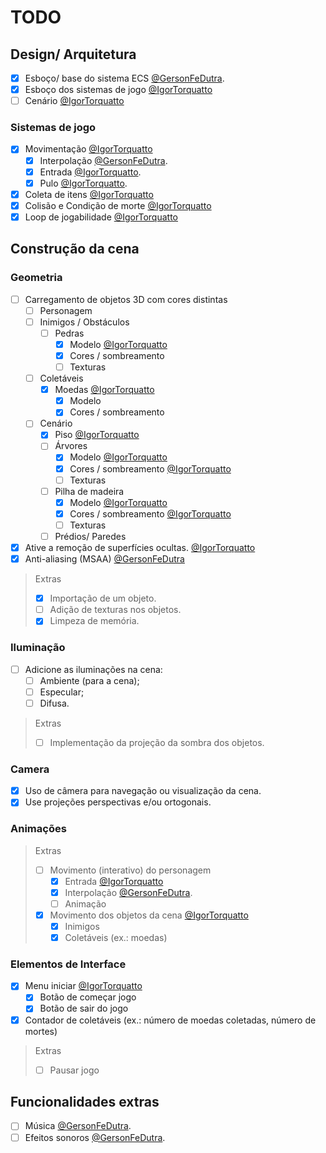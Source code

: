 # TODO

## Design/ Arquitetura
- [x] Esboço/ base do sistema ECS [@GersonFeDutra](https://github.com/GersonFeDutra).
- [x] Esboço dos sistemas de jogo [@IgorTorquatto](https://github.com/IgorTorquatto)
- [ ] Cenário [@IgorTorquatto](https://github.com/IgorTorquatto)

### Sistemas de jogo

- [x] Movimentação [@IgorTorquatto](https://github.com/IgorTorquatto)
  - [x] Interpolação [@GersonFeDutra](https://github.com/GersonFeDutra).
  - [x] Entrada [@IgorTorquatto](https://github.com/IgorTorquatto).
  - [x] Pulo [@IgorTorquatto](https://github.com/IgorTorquatto).
- [x] Coleta de itens [@IgorTorquatto](https://github.com/IgorTorquatto)
- [x] Colisão e Condição de morte [@IgorTorquatto](https://github.com/IgorTorquatto)
- [x] Loop de jogabilidade [@IgorTorquatto](https://github.com/IgorTorquatto)

## Construção da cena

### Geometria
- [ ] Carregamento de objetos 3D com cores distintas
  - [ ] Personagem
  - [ ] Inimigos / Obstáculos
    - [ ] Pedras
      - [x] Modelo [@IgorTorquatto](https://github.com/IgorTorquatto)
      - [x] Cores / sombreamento
      - [ ] Texturas
  - [ ] Coletáveis
    - [x] Moedas [@IgorTorquatto](https://github.com/IgorTorquatto)
      - [x] Modelo
      - [x] Cores / sombreamento
  - [ ] Cenário
    - [x] Piso [@IgorTorquatto](https://github.com/IgorTorquatto)
    - [ ] Árvores
      - [x] Modelo [@IgorTorquatto](https://github.com/IgorTorquatto)
      - [x] Cores / sombreamento [@IgorTorquatto](https://github.com/IgorTorquatto)
      - [ ] Texturas
    - [ ] Pilha de madeira
      - [x] Modelo [@IgorTorquatto](https://github.com/IgorTorquatto)
      - [x] Cores / sombreamento [@IgorTorquatto](https://github.com/IgorTorquatto)
      - [ ] Texturas
    - [ ] Prédios/ Paredes
- [x] Ative a remoção de superfícies ocultas. [@IgorTorquatto](https://github.com/IgorTorquatto)
- [x] Anti-aliasing (MSAA) [@GersonFeDutra](https://github.com/GersonFeDutra)

> Extras
> - [x] Importação de um objeto.
> - [ ] Adição de texturas nos objetos.
> - [x] Limpeza de memória.

### Iluminação

- [ ] Adicione as iluminações na cena:
  - [ ] Ambiente (para a cena);
  - [ ] Especular;
  - [ ] Difusa.

> Extras
> - [ ] Implementação da projeção da sombra dos objetos.

### Camera

- [x] Uso de câmera para navegação ou visualização da cena. 
- [x] Use projeções perspectivas e/ou ortogonais. 

### Animações

> Extras
> - [ ] Movimento (interativo) do personagem
>   - [x] Entrada [@IgorTorquatto](https://github.com/IgorTorquatto)
>   - [x] Interpolação [@GersonFeDutra](https://github.com/GersonFeDutra).
>   - [ ] Animação
> - [x] Movimento dos objetos da cena [@IgorTorquatto](https://github.com/IgorTorquatto)
>     - [x] Inimigos
>     - [x] Coletáveis (ex.: moedas)

### Elementos de Interface

- [x] Menu iniciar [@IgorTorquatto](https://github.com/IgorTorquatto)
  - [x] Botão de começar jogo
  - [x] Botão de sair do jogo
- [x] Contador de coletáveis (ex.: número de moedas coletadas, número de mortes)

> Extras
> - [ ] Pausar jogo

## Funcionalidades extras

- [ ] Música [@GersonFeDutra](https://github.com/GersonFeDutra).
- [ ] Efeitos sonoros [@GersonFeDutra](https://github.com/GersonFeDutra).

<!-- - [x] Contador de fps / debug [@GersonFeDutra](https://github.com/GersonFeDutra). -->
